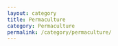 ```yaml
---
layout: category
title: Permaculture
category: Permaculture
permalink: /category/permaculture/
---
```


